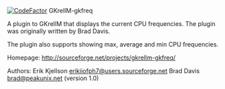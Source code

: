 [![CodeFactor](https://www.codefactor.io/repository/github/vallieremagic/gkrellm-gkfreq/badge)](https://www.codefactor.io/repository/github/vallieremagic/gkrellm-gkfreq)
GKrellM-gkfreq

A plugin to GKrellM that displays the current CPU frequencies. The plugin was 
originally written by Brad Davis.

The plugin also supports showing max, average and min CPU frequencies.

Homepage:
http://sourceforge.net/projects/gkrellm-gkfreq/

Authors:
Erik Kjellson <erikiiofph7@users.sourceforge.net>
Brad Davis <brad@peakunix.net> (version 1.0)
